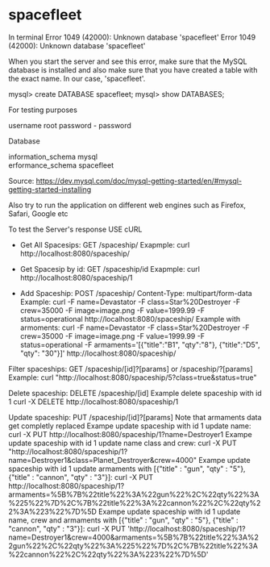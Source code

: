# spacefleet

In terminal
Error 1049 (42000): Unknown database 'spacefleet'
Error 1049 (42000): Unknown database 'spacefleet'

When you start the server and see this error, make sure that the MySQL database is installed and also make sure that you have created a table with the exact name. In our case, 'spacefleet'.

mysql> create DATABASE spacefleet;
mysql> show DATABASES;

For testing purposes 

username root
password - password

Database  

information_schema
mysql              
erformance_schema 
spacefleet        


Source:
https://dev.mysql.com/doc/mysql-getting-started/en/#mysql-getting-started-installing

Also try to run the application on different web engines such as Firefox, Safari, Google etc

To test the Server's response USE cURL 

- Get All Spacesips: GET /spaceship/
Exapmple:
curl http://localhost:8080/spaceship/

- Get Spacesip by id: GET /spaceship/id
Exapmple:
curl http://localhost:8080/spaceship/1

- Add Spaceship: POST /spaceship/ 
Content-Type: multipart/form-data
Example:
curl -F name=Devastator -F class=Star%20Destroyer -F crew=35000 -F image=image.png -F value=1999.99 -F status=operational http://localhost:8080/spaceship/
Example with armoments:
curl -F name=Devastator -F class=Star%20Destroyer -F crew=35000 -F image=image.png -F value=1999.99 -F status=operational -F armaments='[{"title":"B1", "qty":"8"}, {"title":"D5", "qty": "30"}]' http://localhost:8080/spaceship/

Filter spaceships: GET /spaceship/[id]?[params] or /spaceship/?[params] 
Example:
curl "http://localhost:8080/spaceship/5?class=true&status=true"

Delete spaceship: DELETE /spaceship/[id]
Example delete spaceship with id 1
curl -X DELETE http://localhost:8080/spaceship/1

Update spaceship: PUT /spaceship/[id]?[params]
Note that armaments data get completly replaced
Exampe update spaceship with id 1 update name:
curl -X PUT http://localhost:8080/spaceship/1?name=Destroyer1
Exampe update spaceship with id 1 update name class and crew:
curl -X PUT "http://localhost:8080/spaceship/1?name=Destroyer1&class=Planet_Destroyer&crew=4000" 
Exampe update spaceship with id 1 update armaments with [{"title" : "gun", "qty" : "5"}, {"title" : "cannon", "qty" : "3"}]:
curl -X PUT http://localhost:8080/spaceship/1?armaments=%5B%7B%22title%22%3A%22gun%22%2C%22qty%22%3A%225%22%7D%2C%7B%22title%22%3A%22cannon%22%2C%22qty%22%3A%223%22%7D%5D
Exampe update spaceship with id 1 update name, crew and armaments with [{"title" : "gun", "qty" : "5"}, {"title" : "cannon", "qty" : "3"}]:
curl -X PUT 'http://localhost:8080/spaceship/1?name=Destroyer1&crew=4000&armaments=%5B%7B%22title%22%3A%22gun%22%2C%22qty%22%3A%225%22%7D%2C%7B%22title%22%3A%22cannon%22%2C%22qty%22%3A%223%22%7D%5D'


